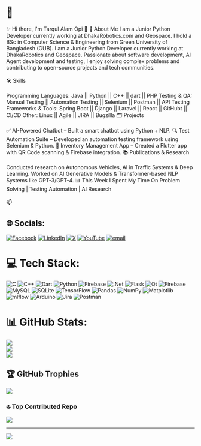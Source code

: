 # 💫
✨ Hi there, I'm Tarqul Alam Opi 👋 🚀 About Me I am a Junior Python Developer currently working at DhakaRobotics.com and Geospace. I hold a BSc in Computer Science & Engineering from Green University of Bangladesh (GUB). I am a Junior Python Developer currently working at DhakaRobotics and Geospace.  Passionate about software development, AI Agent development and testing, I enjoy solving complex problems and contributing to open-source projects and tech communities.<br><br>🛠️ Skills<br><br>Programming Languages: Java || Python || C++ || dart || PHP Testing & QA: Manual Testing || Automation Testing || Selenium || Postman || API Testing Frameworks & Tools: Spring Boot || Django || Laravel || React || GitHubt || CI/CD Other: Linux || Agile || JIRA || Bugzilla  🗂️ Projects<br><br>✅ AI-Powered Chatbot – Built a smart chatbot using Python + NLP. 🔍 Test Automation Suite – Developed an automation testing framework using Selenium & Python. 📱 Inventory Management App – Created a Flutter app with QR Code scanning & Firebase integration. 📚 Publications & Research<br><br>Conducted research on Autonomous Vehicles, AI in Traffic Systems & Deep Learning. Worked on AI Generative Models & Transformer-based NLP Systems like GPT-3/GPT-4. 📊 This Week I Spent My Time On Problem Solving | Testing Automation | AI Research<br><br>📫


## 🌐 Socials:
[![Facebook](https://img.shields.io/badge/Facebook-%231877F2.svg?logo=Facebook&logoColor=white)](https://facebook.com/taopi74) [![LinkedIn](https://img.shields.io/badge/LinkedIn-%230077B5.svg?logo=linkedin&logoColor=white)](https://linkedin.com/in/taopi74) [![X](https://img.shields.io/badge/X-black.svg?logo=X&logoColor=white)](https://x.com/taopi74) [![YouTube](https://img.shields.io/badge/YouTube-%23FF0000.svg?logo=YouTube&logoColor=white)](https://youtube.com/@https://www.youtube.com/@taopi74) [![email](https://img.shields.io/badge/Email-D14836?logo=gmail&logoColor=white)](mailto:tarqulopi77@gmail.com) 

# 💻 Tech Stack:
![C](https://img.shields.io/badge/c-%2300599C.svg?style=for-the-badge&logo=c&logoColor=white) ![C++](https://img.shields.io/badge/c++-%2300599C.svg?style=for-the-badge&logo=c%2B%2B&logoColor=white) ![Dart](https://img.shields.io/badge/dart-%230175C2.svg?style=for-the-badge&logo=dart&logoColor=white) ![Python](https://img.shields.io/badge/python-3670A0?style=for-the-badge&logo=python&logoColor=ffdd54) ![Firebase](https://img.shields.io/badge/firebase-%23039BE5.svg?style=for-the-badge&logo=firebase) ![.Net](https://img.shields.io/badge/.NET-5C2D91?style=for-the-badge&logo=.net&logoColor=white) ![Flask](https://img.shields.io/badge/flask-%23000.svg?style=for-the-badge&logo=flask&logoColor=white) ![Qt](https://img.shields.io/badge/Qt-%23217346.svg?style=for-the-badge&logo=Qt&logoColor=white) ![Firebase](https://img.shields.io/badge/firebase-a08021?style=for-the-badge&logo=firebase&logoColor=ffcd34) ![MySQL](https://img.shields.io/badge/mysql-4479A1.svg?style=for-the-badge&logo=mysql&logoColor=white) ![SQLite](https://img.shields.io/badge/sqlite-%2307405e.svg?style=for-the-badge&logo=sqlite&logoColor=white) ![TensorFlow](https://img.shields.io/badge/TensorFlow-%23FF6F00.svg?style=for-the-badge&logo=TensorFlow&logoColor=white) ![Pandas](https://img.shields.io/badge/pandas-%23150458.svg?style=for-the-badge&logo=pandas&logoColor=white) ![NumPy](https://img.shields.io/badge/numpy-%23013243.svg?style=for-the-badge&logo=numpy&logoColor=white) ![Matplotlib](https://img.shields.io/badge/Matplotlib-%23ffffff.svg?style=for-the-badge&logo=Matplotlib&logoColor=black) ![mlflow](https://img.shields.io/badge/mlflow-%23d9ead3.svg?style=for-the-badge&logo=numpy&logoColor=blue) ![Arduino](https://img.shields.io/badge/-Arduino-00979D?style=for-the-badge&logo=Arduino&logoColor=white) ![Jira](https://img.shields.io/badge/jira-%230A0FFF.svg?style=for-the-badge&logo=jira&logoColor=white) ![Postman](https://img.shields.io/badge/Postman-FF6C37?style=for-the-badge&logo=postman&logoColor=white)
# 📊 GitHub Stats:
![](https://github-readme-stats.vercel.app/api?username=taopi74&theme=dark&hide_border=false&include_all_commits=false&count_private=false)<br/>
![](https://nirzak-streak-stats.vercel.app/?user=taopi74&theme=dark&hide_border=false)<br/>
![](https://github-readme-stats.vercel.app/api/top-langs/?username=taopi74&theme=dark&hide_border=false&include_all_commits=false&count_private=false&layout=compact)

## 🏆 GitHub Trophies
![](https://github-profile-trophy.vercel.app/?username=taopi74&theme=radical&no-frame=false&no-bg=true&margin-w=4)

### 🔝 Top Contributed Repo
![](https://github-contributor-stats.vercel.app/api?username=taopi74&limit=5&theme=dark&combine_all_yearly_contributions=true)

---
[![](https://visitcount.itsvg.in/api?id=taopi74&icon=0&color=0)](https://visitcount.itsvg.in)

<!-- Proudly created with GPRM ( https://gprm.itsvg.in ) -->
